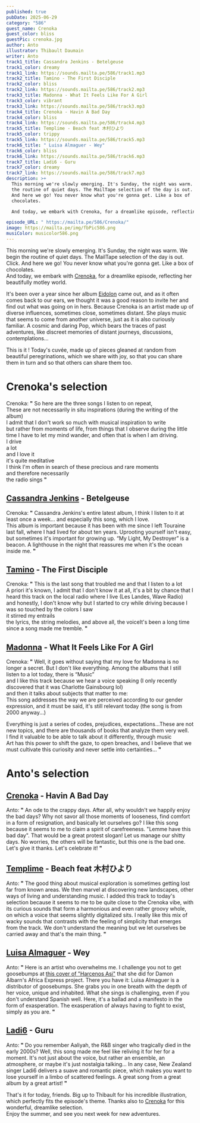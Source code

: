 ```yaml
---
published: true
pubDate: 2025-06-29
category: "586"
guest_name: Crenoka
guest_color: bliss
guestPic: crenoka.jpg
author: Anto
illustrator: Thibault Daumain
writer: Anto
track1_title: Cassandra Jenkins - Betelgeuse
track1_color: dreamy
track1_link: https://sounds.mailta.pe/586/track1.mp3
track2_title: Tamino - The First Disciple
track2_color: bliss
track2_link: https://sounds.mailta.pe/586/track2.mp3
track3_title: Madonna - What It Feels Like For A Girl
track3_color: vibrant
track3_link: https://sounds.mailta.pe/586/track3.mp3
track4_title: Crenoka - Havin A Bad Day
track4_color: bliss
track4_link: https://sounds.mailta.pe/586/track4.mp3
track5_title: Templime - Beach feat 木村ひより
track5_color: trippy
track5_link: https://sounds.mailta.pe/586/track5.mp3
track6_title: " Luisa Almaguer - Wey"
track6_color: bliss
track6_link: https://sounds.mailta.pe/586/track6.mp3
track7_title: Ladi6 - Guru
track7_color: dreamy
track7_link: https://sounds.mailta.pe/586/track7.mp3
description: >+
  This morning we're slowly emerging. It's Sunday, the night was warm. We begin
  the routine of quiet days. The MailTape selection of the day is out. Click.
  And here we go! You never know what you're gonna get. Like a box of
  chocolates.

  And today, we embark with Crenoka, for a dreamlike episode, reflecting her beautifully motley world.

episode_URL: " https://mailta.pe/586/Crenoka/"
image: https://mailta.pe/img/fbPic586.png
musiColor: musicolor586.png
---
```

This morning we're slowly emerging. It's Sunday, the night was warm. We begin the routine of quiet days. The MailTape selection of the day is out. Click. And here we go! You never know what you're gonna get. Like a box of chocolates.\
And today, we embark with [Crenoka](https://crenoka.bandcamp.com/music), for a dreamlike episode, reflecting her beautifully motley world.

It's been over a year since her album [Eidolon](https://crenoka.bandcamp.com/album/eidolon) came out, and as it often comes back to our ears, we thought it was a good reason to invite her and find out what was going on in hers. Because Crenoka is an artist made up of diverse influences, sometimes close, sometimes distant. She plays music that seems to come from another universe, just as it is also curiously familiar. A cosmic and daring Pop, which bears the traces of past adventures, like discreet memories of distant journeys, discussions, contemplations...

This is it ! Today's cuvée, made up of pieces gleaned at random from beautiful peregrinations, which we share with joy, so that you can share them in turn and so that others can share them too.

# Crenoka's selection

 Crenoka: **"** So here are the three songs I listen to on repeat,\
These are not necessarily in situ inspirations (during the writing of the album)\
I admit that I don't work so much with musical inspiration to write\
but rather from moments of life, from things that I observe during the little time I have to let my mind wander, and often that is when I am driving.\
I drive\
a lot\
and I love it\
it's quite meditative\
I think I'm often in search of these precious and rare moments\
and therefore necessarily\
the radio sings **"**

## [Cassandra Jenkins](https://cassandrajenkins.bandcamp.com/) - Betelgeuse

 Crenoka: **"** Cassandra Jenkins's entire latest album, I think I listen to it at least once a week... and especially this song, which I love.\
This album is important because it has been with me since I left Touraine last fall, where I had lived for about ten years. Uprooting yourself isn't easy, but sometimes it's important for growing up. “My Light, My Destroyer” is a beacon. A lighthouse in the night that reassures me when it's the ocean inside me. **"** 

## [Tamino](https://www.taminomusic.com/) - The First Disciple

 Crenoka: **"** This is the last song that troubled me and that I listen to a lot\
A priori it's known, I admit that I don't know it at all, it's a bit by chance that I heard this track on the local radio where I live (Les Landes, Wave Radio)\
and honestly, I don't know why but I started to cry while driving because I was so touched by the colors I saw\
it stirred my entrails\
the lyrics, the string melodies, and above all, the voiceIt's been a long time since a song made me tremble. **"** 

## [Madonna](https://www.madonna.com) - What It Feels Like For A Girl

 Crenoka: **"** Well, it goes without saying that my love for Madonna is no longer a secret. But I don't like everything. Among the albums that I still listen to a lot today, there is “Music”\
and I like this track because we hear a voice speaking (I only recently discovered that it was Charlotte Gainsbourg lol)\
and then it talks about subjects that matter to me:\
This song addresses the way we are perceived according to our gender expression, and it must be said, it's still relevant today (the song is from 2000 anyway...)

Everything is just a series of codes, prejudices, expectations...These are not new topics, and there are thousands of books that analyze them very well.\
I find it valuable to be able to talk about it differently, through music\
Art has this power to shift the gaze, to open breaches, and I believe that we must cultivate this curiosity and never settle into certainties... **"** 

# Anto's selection

## [Crenoka](https://crenoka.bandcamp.com/music) - Havin A Bad Day

 Anto: **"** An ode to the crappy days. After all, why wouldn't we happily enjoy the bad days? Why not savor all those moments of looseness, find comfort in a form of resignation, and basically let ourselves go? I like this song because it seems to me to claim a spirit of carefreeness. "Lemme have this bad day". That would be a great protest slogan! Let us manage our shitty days. No worries, the others will be fantastic, but this one is the bad one. Let's give it thanks. Let's celebrate it! **"** 

## [Templime](https://templime.bandcamp.com/music) - Beach feat 木村ひより

 Anto: **"** The good thing about musical exploration is sometimes getting lost far from known areas. We then marvel at discovering new landscapes, other ways of living and understanding music. I added this track to today's selection because it seems to me to be quite close to the Crenoka vibe, with its curious sounds that form a harmonious and even rather groovy whole, on which a voice that seems slightly digitalized sits. I really like this mix of wacky sounds that contrasts with the feeling of simplicity that emerges from the track. We don't understand the meaning but we let ourselves be carried away and that's the main thing. **"** 

## [Luisa Almaguer](https://luisaalmaguer.bandcamp.com/) - Wey

 Anto: **"** Here is an artist who overwhelms me. I challenge you not to get goosebumps at [this cover of "Harcenos Asi"](https://www.youtube.com/watch?v=bdjCgi0gnf4) that she did for Damon Albarn's Africa Express project. There you have it: Luisa Almaguer is a distributor of goosebumps. She grabs you in one breath with the depth of her voice, unique and inhabited. What she sings is challenging, even if you don't understand Spanish well. Here, it's a ballad and a manifesto in the form of exasperation. The exasperation of always having to fight to exist, simply as you are. **"** 

## [Ladi6](https://ladi6.bandcamp.com/) - Guru

 Anto: **"** Do you remember Aaliyah, the R&B singer who tragically died in the early 2000s? Well, this song made me feel like reliving it for her for a moment. It's not just about the voice, but rather an ensemble, an atmosphere, or maybe it's just nostalgia talking... In any case, New Zealand singer Ladi6 delivers a suave and romantic piece, which makes you want to lose yourself in a limbo of scattered feelings. A great song from a great album by a great artist! **"** 

That's it for today, friends.
Big up to Thibault for his incredible illustration, which perfectly fits the episode's theme. Thanks also to [Crenoka](<>) for this wonderful, dreamlike selection.\
Enjoy the summer, and see you next week for new adventures.
